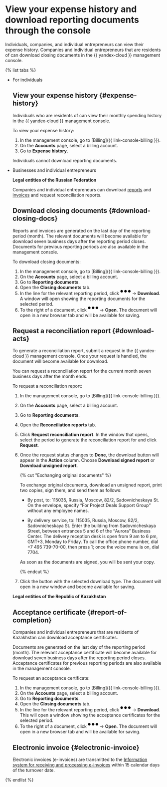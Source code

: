 # View your expense history and download reporting documents through the console

Individuals, companies, and individual entrepreneurs can view their expense history. Companies and individual entrepreneurs that are residents of  can download closing documents in the {{ yandex-cloud }} management console.

{% list tabs %}


- For individuals

  ## View your expense history {#expense-history}

  Individuals who are residents of  can view their monthly spending history in the {{ yandex-cloud }} management console.

  To view your expense history:
    1. In the management console, go to [Billing]({{ link-console-billing }}).
    1. On the **Accounts** page, select a billing account.
    1. Go to **Expense history**.

  Individuals cannot download reporting documents.

- Businesses and individual entrepreneurs

  **Legal entities of the Russian Federation**

    Companies and individual entrepreneurs can download [reports](../concepts/act.md) and [invoices](../concepts/invoice.md) and request reconciliation reports.

    ## Download closing documents {#download-closing-docs}

    Reports and invoices are generated on the last day of the reporting period (month). The relevant documents will become available for download seven business days after the reporting period closes. Documents for previous reporting periods are also available in the management console.

    To download closing documents:
    1. In the management console, go to [Billing]({{ link-console-billing }}).
    1. On the **Accounts** page, select a billing account.
    1. Go to **Reporting documents**.
    1. Open the **Closing documents** tab.
    1. In the line for the relevant reporting period, click ![image](../../_assets/horizontal-ellipsis.svg) → **Download**. A window will open showing the reporting documents for the selected period.
    1. To the right of a document, click ![image](../../_assets/horizontal-ellipsis.svg) → **Open**. The document will open in a new browser tab and will be available for saving.

    ## Request a reconciliation report {#download-acts}

    To generate a reconciliation report, submit a request in the {{ yandex-cloud }} management console. Once your request is handled, the document will become available for download.

    You can request a reconciliation report for the current month seven business days after the month ends.

    To request a reconciliation report:
    1. In the management console, go to [Billing]({{ link-console-billing }}).
    1. On the **Accounts** page, select a billing account.
    1. Go to **Reporting documents**.
    1. Open the **Reconciliation reports** tab.
    1. Click **Request reconciliation report**. In the window that opens, select the period to generate the reconciliation report for and click **Request**.
    1. Once the request status changes to **Done**, the download button will appear in the **Action** column. Choose **Download signed report** or **Download unsigned report**.

       {% cut "Exchanging original documents" %}

       To exchange original documents, download an unsigned report, print two copies, sign them, and send them as follows:

       * By post, to: 115035, Russia, Moscow, 82/2, Sadovnicheskaya St.
          On the envelope, specify <q>For Project Deals Support Group</q> without any employee names.

       * By delivery service, to: 115035, Russia, Moscow, 82/2, Sadovnicheskaya St.
          Enter the building from Sadovnicheskaya Street, between entrances 5 and 6 of the <q>Aurora</q> Business Center.
          The delivery reception desk is open from 9 am to 6 pm, GMT+3, Monday to Friday.
          To call the office phone number, dial +7 495 739-70-00, then press 1; once the voice menu is on, dial 7704.

       As soon as the documents are signed, you will be sent your copy.

       {% endcut %}

    1. Click the button with the selected download type. The document will open in a new window and become available for saving.

  **Legal entities of the Republic of Kazakhstan**

    ## Acceptance certificate {#report-of-completion}

    Companies and individual entrepreneurs that are residents of Kazakhstan can download acceptance certificates.

    Documents are generated on the last day of the reporting period (month). The relevant acceptance certificate will become available for download seven business days after the reporting period closes. Acceptance certificates for previous reporting periods are also available in the management console.

    To request an acceptance certificate:
    1. In the management console, go to [Billing]({{ link-console-billing }}).
    1. On the **Accounts** page, select a billing account.
    1. Go to **Reporting documents**.
    1. Open the **Closing documents** tab.
    1. In the line for the relevant reporting period, click ![image](../../_assets/horizontal-ellipsis.svg) → **Download**. This will open a window showing the acceptance certificates for the selected period.
    1. To the right of a document, click ![image](../../_assets/horizontal-ellipsis.svg) → **Open**. The document will open in a new browser tab and will be available for saving.

    ## Electronic invoice {#electronic-invoice}

    Electronic invoices (e-invoices) are transmitted to the [Information system for receiving and processing e-invoices](https://esf.gov.kz:8443/esf-web/login) within 15 calendar days of the turnover date.

{% endlist %}